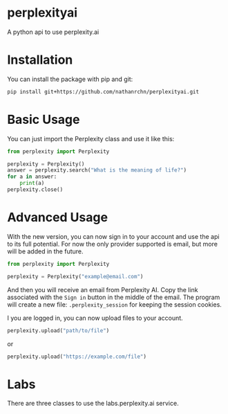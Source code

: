 # perplexityai
A python api to use perplexity.ai

# Installation
You can install the package with pip and git:
```bash
pip install git+https://github.com/nathanrchn/perplexityai.git
```

# Basic Usage
You can just import the Perplexity class and use it like this:
```python
from perplexity import Perplexity

perplexity = Perplexity()
answer = perplexity.search("What is the meaning of life?")
for a in answer:
    print(a)
perplexity.close()
```

# Advanced Usage
With the new version, you can now sign in to your account and use the api to its full potential.
For now the only provider supported is email, but more will be added in the future.
```python
from perplexity import Perplexity

perplexity = Perplexity("example@email.com")
```
And then you will receive an email from Perplexity AI. Copy the link associated with the `Sign in` button in the middle of the email.
The program will create a new file: `.perplexity_session` for keeping the session cookies.

I you are logged in, you can now upload files to your account.
```python
perplexity.upload("path/to/file")
```
or
```python
perplexity.upload("https://example.com/file")
```

# Labs
There are three classes to use the labs.perplexity.ai service.
